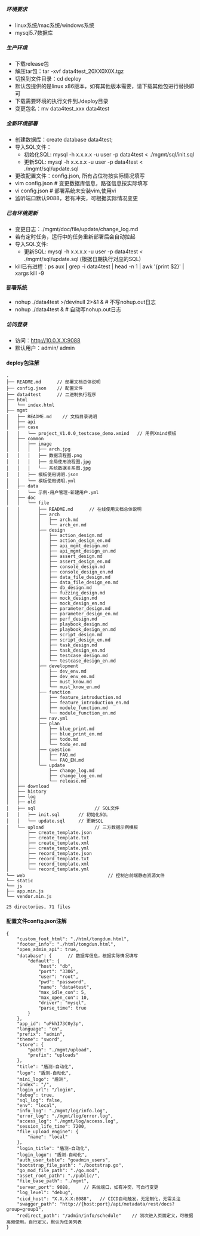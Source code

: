 ##### 环境要求
- linux系统/mac系统/windows系统
- mysql5.7数据库

##### 生产环境
- 下载release包
- 解压tar包：tar -xvf data4test_20XX0X0X.tgz
- 切换到文件目录：cd deploy
- 默认包提供的是linux x86版本，如有其他版本需要，请下载其他包进行替换即可
- 下载需要环境的执行文件到./deploy目录
- 变更包名：mv data4test_xxx data4test

##### 全新环境部署
- 创建数据库：create database data4test;
- 导入SQL文件：
  - 初始化SQL: mysql -h x.x.x.x -u user -p data4test < ./mgmt/sql/init.sql
  - 更新SQL: mysql -h x.x.x.x -u user -p data4test < ./mgmt/sql/update.sql
- 更改配置文件：config.json, 所有占位符按实际情况填写
- vim config.json  # 变更数据库信息，路径信息按实际填写
- vi config.json   # 部署系统未安装vim,使用vi
- 监听端口默认9088，若有冲突，可根据实际情况变更


##### 已有环境更新
- 变更日志：./mgmt/doc/file/update/change_log.md
- 若有定时任务，运行中的任务重新部署后会自动拉起
- 导入SQL文件:
  - 更新SQL: mysql -h x.x.x.x -u user -p data4test < ./mgmt/sql/update.sql (根据日期执行对应的SQL)
- kill已有进程：ps aux | grep -i data4test | head -n 1 | awk '{print $2}' | xargs kill -9

#### 部署系统
- nohup ./data4test  >/dev/null 2>&1 &   # 不写nohup.out日志
- nohup ./data4test &   # 自动写nohup.out日志

##### 访问登录
- 访问：http://10.0.X.X:9088
- 默认用户：admin/ admin


#### deploy包注解
```
.
├── README.md      // 部署文档总体说明
├── config.json    // 配置文件
├── data4test      // 二进制执行程序
├── html         
│   └── index.html
├── mgmt
│   ├── README.md    // 文档目录说明
│   ├── api
│   ├── case
│   │   └── project_V1.0.0_testcase_demo.xmind   // 用例Xmind模板
│   ├── common
│   │   ├── image
│   │   │   ├── arch.jpg
│   │   │   ├── 数据流程图.png
│   │   │   ├── 全局使用流程图.jpg
│   │   │   └── 系统数据关系图.jpg
│   │   ├── 模板使用说明.json
│   │   └── 模板使用说明.yml
│   ├── data
│   │   └── 示例-用户管理-新建用户.yml
│   ├── doc
│   │   └── file
│   │       ├── README.md      // 在线使用文档总体说明
│   │       ├── arch
│   │       │   ├── arch.md
│   │       │   └── arch_en.md
│   │       ├── design
│   │       │   ├── action_design.md
│   │       │   ├── action_design_en.md
│   │       │   ├── api_mgmt_design.md
│   │       │   ├── api_mgmt_design_en.md
│   │       │   ├── assert_design.md
│   │       │   ├── assert_design_en.md
│   │       │   ├── console_design.md
│   │       │   ├── console_design_en.md
│   │       │   ├── data_file_design.md
│   │       │   ├── data_file_design_en.md
│   │       │   ├── db_design.md
│   │       │   ├── fuzzing_design.md
│   │       │   ├── mock_design.md
│   │       │   ├── mock_design_en.md
│   │       │   ├── parameter_design.md
│   │       │   ├── parameter_design_en.md
│   │       │   ├── perf_design.md
│   │       │   ├── playbook_design.md
│   │       │   ├── playbook_design_en.md
│   │       │   ├── script_design.md
│   │       │   ├── script_design_en.md
│   │       │   ├── task_design.md
│   │       │   ├── task_design_en.md
│   │       │   ├── testcase_design.md
│   │       │   └── testcase_design_en.md
│   │       ├── development
│   │       │   ├── dev_env.md
│   │       │   ├── dev_env_en.md
│   │       │   ├── must_know.md
│   │       │   └── must_know_en.md
│   │       ├── function
│   │       │   ├── feature_introduction.md
│   │       │   ├── feature_introduction_en.md
│   │       │   ├── module_function.md
│   │       │   └── module_function_en.md
│   │       ├── nav.yml
│   │       ├── plan
│   │       │   ├── blue_print.md
│   │       │   ├── blue_print_en.md
│   │       │   ├── todo.md
│   │       │   └── todo_en.md
│   │       ├── question
│   │       │   ├── FAQ.md
│   │       │   └── FAQ_EN.md
│   │       └── update
│   │           ├── change_log.md
│   │           ├── change_log_en.md
│   │           └── release.md
│   ├── download
│   ├── history
│   ├── log
│   ├── old
│   ├── sql                      // SQL文件
│   │   ├── init.sql       // 初始化SQL
│   │   └── update.sql     // 更新SQL
│   └── upload                   // 三方数据示例模板
│       ├── create_template.json
│       ├── create_template.txt
│       ├── create_template.xml
│       ├── create_template.yml
│       ├── record_template.json
│       ├── record_template.txt
│       ├── record_template.xml
│       └── record_template.yml
└── web                               // 控制台前端静态资源文件
└── static
└── js
├── app.min.js
└── vendor.min.js

25 directories, 71 files
```

#### 配置文件config.json注解
```
{
	"custom_foot_html": "./html/tongdun.html",
	"footer_info": "./html/tongdun.html",
	"open_admin_api": true,
	"database": {      // 数据库信息，根据实际情况填写
		"default": {
			"host": "db",
			"port": "3306",
			"user": "root",
			"pwd": "password",
			"name": "data4test",
			"max_idle_con": 5,
			"max_open_con": 10,
			"driver": "mysql",
			"parse_time": true
		}
	},
	"app_id": "uPkhI73C0y3p",
	"language": "cn",
	"prefix": "admin",
	"theme": "sword",
	"store": {
		"path": "./mgmt/upload",
		"prefix": "uploads"
	},
	"title": "盾测-自动化",
	"logo": "盾测-自动化",
	"mini_logo": "盾测",
	"index": "/",
	"login_url": "/login",
	"debug": true,
	"sql_log": false,
	"env": "local",
	"info_log": "./mgmt/log/info.log",
	"error_log": "./mgmt/log/error.log",
	"access_log": "./mgmt/log/access.log",
	"session_life_time": 7200,
	"file_upload_engine": {
		"name": "local"
	},
	"login_title": "盾测-自动化",
	"login_logo": "盾测-自动化",
	"auth_user_table": "goadmin_users",
	"bootstrap_file_path": "./bootstrap.go",
	"go_mod_file_path": "./go.mod",
	"asset_root_path": "./public/",
	"file_base_path": "./mgmt",
	"server_port": 9088,     // 系统端口，如有冲突，可自行变更
	"log_level": "debug",
	"cicd_host": "X.X.X.X:8088",   // CICD自动触发，无定制化，无需关注
	"swagger_path": "http://{host:port}/api/metadata/rest/docs?group=group1",
	"redirect_path": "/admin/info/schedule"    // 初次进入页面定义，可根据高频使用，自行定义，默认为任务列表
}
```